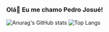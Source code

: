 ### Olá👋 Eu me chamo Pedro Josué!

<!--
**pedrojosuesalomao/pedrojosuesalomao** is a ✨ _special_ ✨ repository because its `README.md` (this file) appears on your GitHub profile.

Here are some ideas to get you started:

- 🔭 I’m currently working on ...
- 🌱 I’m currently learning ...
- 👯 I’m looking to collaborate on ...
- 🤔 I’m looking for help with ...
- 💬 Ask me about ...
- 📫 How to reach me: ...
- 😄 Pronouns: ...
- ⚡ Fun fact: ...
-->
![Anurag's GitHub stats](https://github-readme-stats.vercel.app/api?username=pedrojosuesalomao&show_icons=true&theme=dark)
![Top Langs](https://github-readme-stats.vercel.app/api/top-langs/?username=pedrojosuesalomao&layout=compact&theme=dark)
<br>
 <a href="https://github.com/pedrojosuesalomao"><img src="https://img.shields.io/badge/GitHub-100000?style=for-the-badge&logo=github&logoColor=white" alt=""></a>
  <a href="https://www.instagram.com/pedrosalomao.dev/"><img src="https://img.shields.io/badge/Instagram-E4405F?style=for-the-badge&logo=instagram&logoColor=white" alt=""></a>
   <a href=""><img src="	https://img.shields.io/badge/Linux-FCC624?style=for-the-badge&logo=linux&logoColor=black" alt=""></a>


